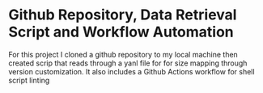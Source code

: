 # Github Repository, Data Retrieval Script and Workflow Automation 

For this project I cloned a github repository to my local machine 
then created scrip that reads through a yanl file for for size mapping 
through version customization. It also includes a Github Actions workflow 
for shell script linting 
